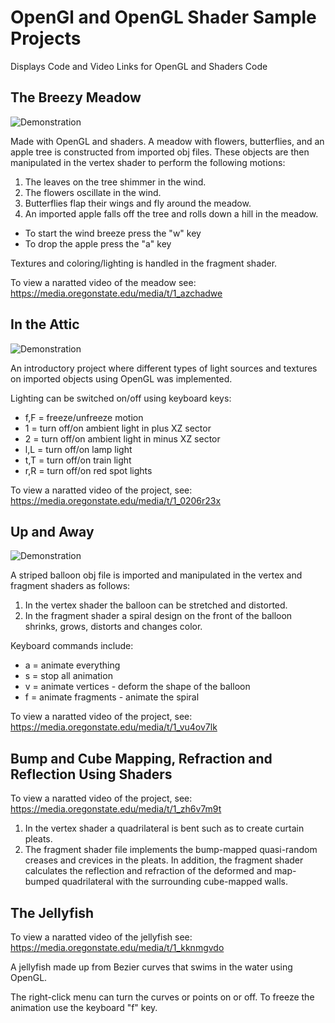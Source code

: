 #  OpenGl and OpenGL Shader Sample Projects

Displays Code and Video Links for OpenGL and Shaders Code

## The Breezy Meadow

![Demonstration](https://raw.githubusercontent.com/SelmaLeathem/OpenGl-Shaders/main/TheMeadow.gif)

Made with OpenGL and shaders. A meadow with flowers, butterflies, and an apple tree is constructed from imported obj files. These objects are then manipulated in the vertex shader to perform the following motions:

1. The leaves on the tree shimmer in the wind.
1. The flowers oscillate in the wind.
1. Butterflies flap their wings and fly around the meadow.
1. An imported apple falls off the tree and rolls down a hill in the meadow.

* To start the wind breeze press the "w" key
* To drop the apple press the "a" key 

Textures and coloring/lighting is handled in the fragment shader.

To view a naratted video of the meadow see: https://media.oregonstate.edu/media/t/1_azchadwe

## In the Attic

![Demonstration](https://raw.githubusercontent.com/SelmaLeathem/OpenGl-Shaders/main/InTheAttic.gif)

An introductory project where different types of light sources and textures on imported objects using OpenGL was implemented.

Lighting can be switched on/off using keyboard keys:

* f,F = freeze/unfreeze motion
* 1 = turn off/on ambient light in plus XZ sector
* 2 = turn off/on ambient light in minus XZ sector
* l,L = turn off/on lamp light
* t,T = turn off/on train light
* r,R = turn off/on red spot lights

To view a naratted video of the project, see: https://media.oregonstate.edu/media/t/1_0206r23x

## Up and Away

![Demonstration](https://raw.githubusercontent.com/SelmaLeathem/OpenGl-Shaders/main/UpAndAway.gif)

A striped balloon obj file is imported and manipulated in the vertex and fragment shaders as follows:

1. In the vertex shader the balloon can be stretched and distorted.
1. In the fragment shader a spiral design on the front of the balloon shrinks, grows, distorts and changes color.

Keyboard commands include:
* a = animate everything
* s = stop all animation
* v = animate vertices - deform the shape of the balloon 
* f = animate fragments - animate the spiral 

To view a naratted video of the project, see:  https://media.oregonstate.edu/media/t/1_vu4ov7lk

## Bump and Cube Mapping, Refraction and Reflection Using Shaders

To view a naratted video of the project, see: https://media.oregonstate.edu/media/t/1_zh6v7m9t

1. In the vertex shader a quadrilateral is bent such as to create curtain pleats.
1. The fragment shader file implements the bump-mapped quasi-random creases and crevices in the pleats. In addition, the fragment shader calculates the reflection and refraction of the deformed and map-bumped quadrilateral with the surrounding cube-mapped walls.

## The Jellyfish

To view a naratted video of the jellyfish see:  https://media.oregonstate.edu/media/t/1_kknmgvdo

A jellyfish made up from Bezier curves that swims in the water using OpenGL.

The right-click menu can turn the curves or points on or off. 
To freeze the animation use the keyboard "f" key.

